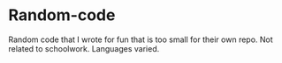 # Random-code
Random code that I wrote for fun that is too small for their own repo. Not related to schoolwork. Languages varied.
